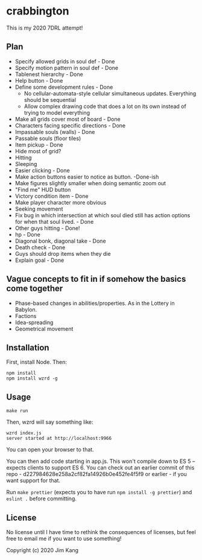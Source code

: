 crabbington
==================

This is my 2020 7DRL attempt!

Plan
---

- Specify allowed grids in soul def - Done
- Specify motion pattern in soul def - Done
- Tablenest hierarchy - Done
- Help button - Done
- Define some development rules - Done
  - No cellular-automata-style cellular simultaneous updates. Everything should be sequential
  - Allow complex drawing code that does a lot on its own instead of trying to model everything
- Make all grids cover most of board - Done
- Characters facing specific directions - Done
- Impassable souls (walls) - Done
- Passable souls (floor tiles)
- Item pickup - Done
- Hide most of grid?
- Hitting
- Sleeping
- Easier clicking - Done
- Make action buttons easier to notice as button. -Done-ish
- Make figures slightly smaller when doing semantic zoom out
- "Find me" HUD button
- Victory condition item - Done
- Make player character more obvious
- Seeking movement
- Fix bug in which intersection at which soul died still has action options for when that soul lived. - Done
- Other guys hitting - Done!
- hp - Done
- Diagonal bonk, diagonal take - Done
- Death check - Done
- Guys should drop items when they die
- Explain goal - Done

Vague concepts to fit in if somehow the basics come together
---

- Phase-based changes in abilities/properties. As in the Lottery in Babylon.
- Factions
- Idea-spreading
- Geometrical movement

Installation
------------

First, install Node. Then:

    npm install
    npm install wzrd -g

Usage
-----

    make run

Then, wzrd will say something like:

    wzrd index.js
    server started at http://localhost:9966

You can open your browser to that.

You can then add code starting in app.js. This won't compile down to ES 5 – expects clients to support ES 6. You can check out an earlier commit of this repo - d227984628e258a2cf82fa14926b0e452fe4f5f9 or earlier - if you want support for that.

Run `make prettier` (expects you to have run `npm install -g prettier`) and `eslint .` before committing.

License
-------

No license until I have time to rethink the consequences of licenses, but feel free to email me if you want to use something!

Copyright (c) 2020 Jim Kang
